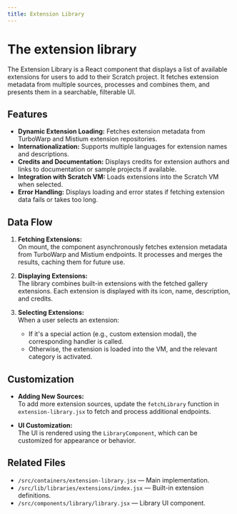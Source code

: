 ```yaml
---
title: Extension Library
---
```


# The extension library

The Extension Library is a React component that displays a list of available extensions for users to add to their Scratch project. It fetches extension metadata from multiple sources, processes and combines them, and presents them in a searchable, filterable UI.

## Features

- **Dynamic Extension Loading:** Fetches extension metadata from TurboWarp and Mistium extension repositories.
- **Internationalization:** Supports multiple languages for extension names and descriptions.
- **Credits and Documentation:** Displays credits for extension authors and links to documentation or sample projects if available.
- **Integration with Scratch VM:** Loads extensions into the Scratch VM when selected.
- **Error Handling:** Displays loading and error states if fetching extension data fails or takes too long.

## Data Flow

1. **Fetching Extensions:**  
   On mount, the component asynchronously fetches extension metadata from TurboWarp and Mistium endpoints. It processes and merges the results, caching them for future use.

2. **Displaying Extensions:**  
   The library combines built-in extensions with the fetched gallery extensions. Each extension is displayed with its icon, name, description, and credits.

3. **Selecting Extensions:**  
   When a user selects an extension:
   - If it's a special action (e.g., custom extension modal), the corresponding handler is called.
   - Otherwise, the extension is loaded into the VM, and the relevant category is activated.

## Customization

- **Adding New Sources:**  
  To add more extension sources, update the `fetchLibrary` function in `extension-library.jsx` to fetch and process additional endpoints.

- **UI Customization:**  
  The UI is rendered using the `LibraryComponent`, which can be customized for appearance or behavior.

## Related Files

- `/src/containers/extension-library.jsx` — Main implementation.
- `/src/lib/libraries/extensions/index.jsx` — Built-in extension definitions.
- `/src/components/library/library.jsx` — Library UI component.

